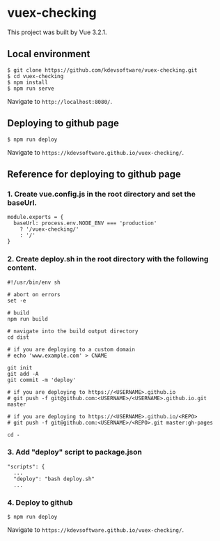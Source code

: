 # vuex-checking
This project was built by Vue 3.2.1.

## Local environment
```
$ git clone https://github.com/kdevsoftware/vuex-checking.git
$ cd vuex-checking
$ npm install
$ npm run serve
```
Navigate to `http://localhost:8080/`.

## Deploying to github page
```
$ npm run deploy
```
Navigate to `https://kdevsoftware.github.io/vuex-checking/`.

## Reference for deploying to github page

### 1. Create vue.config.js in the root directory and set the baseUrl.
```
module.exports = {
  baseUrl: process.env.NODE_ENV === 'production'
    ? '/vuex-checking/'
    : '/'
}
```

### 2. Create deploy.sh in the root directory with the following content.
```
#!/usr/bin/env sh

# abort on errors
set -e

# build
npm run build

# navigate into the build output directory
cd dist

# if you are deploying to a custom domain
# echo 'www.example.com' > CNAME

git init
git add -A
git commit -m 'deploy'

# if you are deploying to https://<USERNAME>.github.io
# git push -f git@github.com:<USERNAME>/<USERNAME>.github.io.git master

# if you are deploying to https://<USERNAME>.github.io/<REPO>
# git push -f git@github.com:<USERNAME>/<REPO>.git master:gh-pages

cd -
```

### 3. Add "deploy" script to package.json
```
"scripts": {
  ...
  "deploy": "bash deploy.sh"
  ...
```

### 4. Deploy to github
```
$ npm run deploy
```
Navigate to `https://kdevsoftware.github.io/vuex-checking/`.

